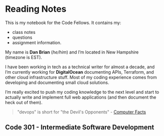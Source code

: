 # Reading Notes

This is my notebook for the Code Fellows. It contains my:

* class notes
* questions
* assignment information.

My name is **Dan Brian** (_he/him_) and I’m located in New Hampshire (timezone is EST).

I have been working in tech as a technical writer for almost a decade, and I’m currently working for **DigitalOcean** documenting APIs, Terraform, and other cloud infrastructure stuff. Most of my coding experience comes from developing and documenting small cloud solutions.

I’m really excited to push my coding knowledge to the next level and start to actually write and implement full web applications (and then document the heck out of them).

> "devops" is short for "the Devil's Opponents" - [Computer Facts](https://twitter.com/computerfact/status/1491441203250098176)

## Code 301 - Intermediate Software Development
